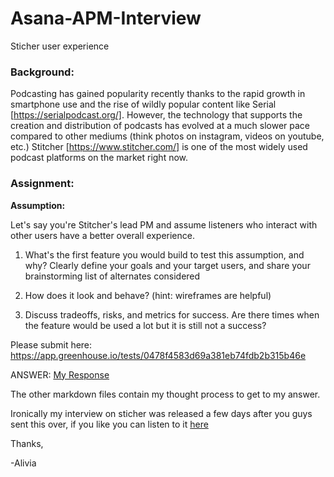 # Asana-APM-Interview
Sticher user experience

### Background:
Podcasting has gained popularity recently thanks to the rapid growth in smartphone use and the rise of wildly popular content like Serial [https://serialpodcast.org/]. However, the technology that supports the creation and distribution of podcasts has evolved at a much slower pace compared to other mediums (think photos on instagram, videos on youtube, etc.) Stitcher [https://www.stitcher.com/] is one of the most widely used podcast platforms on the market right now.
 
### Assignment:

**Assumption:**

Let's say you're Stitcher's lead PM and assume listeners who interact with other users have a better overall experience.

1. What's the first feature you would build to test this assumption, and why? Clearly define your goals and your target users, and share your brainstorming list of alternates considered

2. How does it look and behave? (hint: wireframes are helpful)

3. Discuss tradeoffs, risks, and metrics for success. Are there times when the feature would be used a lot but it is still not a success?

Please submit here: https://app.greenhouse.io/tests/0478f4583d69a381eb74fdb2b315b46e

ANSWER: [My Response](https://github.com/amblount/Asana-APM-Interview/blob/master/answer.md)

The other markdown files contain my thought process to get to my answer.

Ironically my interview on sticher was released a few days after you guys sent this over, if you like you can listen to it 
[here](https://www.stitcher.com/podcast/federal-reserve-bank-of-san-francisco/does-college-matter/e/51114321?autoplay=true
)

Thanks,

-Alivia

